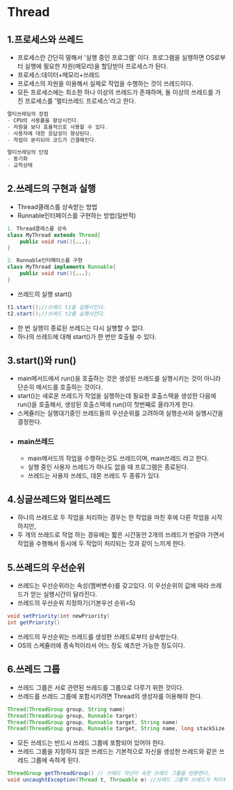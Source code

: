 # Thread
## 1.프로세스와 쓰레드
- 프로세스란 간단히 말해서 '실행 중인 프로그램' 이다. 프로그램을 실행하면 OS로부터 실행에 필요한 자원(메모리)을 할당받아 프로세스가 된다.
- 프로세스:데이터+메모리+쓰레드
- 프로세스의 자원을 이용해서 실제로 작업을 수행하는 것이 쓰레드이다.
- 모든 프로세스에는 최소한 하나 이상의 쓰레드가 존재하며, 둘 이상의 쓰레드를 가진 프로세스를 '멀티쓰레드 프로세스'라고 한다.
```java
멀티쓰레딩의 장점
- CPU의 사용률을 향상시킨다.
- 자원을 보다 효율적으로 사용할 수 있다.
- 사용자에 대한 응답성이 향상된다.
- 작업이 분리되어 코드가 간결해진다.
```

```java
멀티쓰레딩의 단점
- 동기화
- 교착상태
```

## 2.쓰레드의 구현과 실행
- Thread클래스를 상속받는 방법
- Runnable인터페이스를 구현하는 방법(일반적)
```java
1. Thread클래스를 상속
class MyThread extends Thread{
    public void run(){...};
}

2. Runnable인터페이스를 구현
class MyThread implements Runnable{
    public void run(){...};
}
```
- 쓰레드의 실행 start()
```java
t1.start();//쓰레드 t1을 실행시킨다.
t2.start();//쓰레드 t2를 실행시킨다.
```
- 한 번 실행이 종료된 쓰레드는 다시 실행할 수 없다.
- 하나의 쓰레드에 대해 start()가 한 번만 호출될 수 있다.

## 3.start()와 run()
- main메서드에서 run()을 호출하는 것은 생성된 쓰레드를 실행시키는 것이 아니라 단순히 메서드를 호출하는 것이다.
- start()는 새로운 쓰레드가 작업을 실행하는데 필요한 호출스택을 생성한 다음에 run()을 호출해서, 생성된 호출스택에 run()이 첫번째로 올라가게 한다.
- 스케쥴러는 실행대기중인 쓰레드들의 우선순위를 고려하여 실행순서와 실행시간을 결정한다.
- ### main쓰레드
  - main메서드의 작업을 수행하는것도 쓰레드이며, main쓰레드 라고 한다.
  - 실행 중인 사용자 쓰레드가 하나도 없을 때 프로그램은 종료된다.
  - 쓰레드는 사용자 쓰레드, 데몬 쓰레드 두 종류가 있다.

## 4.싱글쓰레드와 멀티쓰레드
- 하나의 쓰레드로 두 작업을 처리하는 경우는 한 작업을 마친 후에 다른 작업을 시작하지만, 
- 두 개의 쓰레드로 작업 하는 경유에는 짧은 시간동안 2개의 쓰레드가 번갈아 가면서 작업을 수행해서 동시에 두 작업이 처리되는 것과 같이 느끼게 한다.

## 5.쓰레드의 우선순위
- 쓰레드는 우선순위라는 속성(멤버변수)를 갖고있다. 이 우선순위의 값에 따라 쓰레드가 얻는 실행시간이 달라진다.
- 쓰레드의 우선순위 지정하기(기본우선 순위=5)
```java
void setPriority(int newPriority)
int getPriority()
```
- 쓰레드의 우선순위는 쓰레드를 생성한 쓰레드로부터 상속받는다.
- OS의 스케쥴러에 종속적이라서 어느 정도 예츠만 가능한 정도이다.

## 6.쓰레드 그룹
- 쓰레드 그룹은 서로 관련된 쓰레드를 그룹으로 다루기 위한 것이다.
- 쓰레드를 쓰레드 그룹에 포함시키려면 Thread의 생성자를 이용해야 한다.
```java
Thread(ThreadGroup group, String name)
Thread(ThreadGroup group, Runnable target)
Thread(ThreadGroup group, Runnable target, String name)
Thread(ThreadGroup group, Runnable target, String name, long stackSize)
```
- 모든 쓰레드는 반드시 쓰레드 그룹에 포함되어 있어야 한다.
- 쓰레드 그룹을 지정하지 않은 쓰레드는 기본적으로 자신을 생성한 쓰레드와 같은 쓰레드 그룹에 속하게 된다.
```java
ThreadGroup getThreadGroup() // 쓰레드 자신이 속한 쓰레드 그룹을 반환한다.
void uncaughtException(Thread t, Throwable e) //쓰레드 그룹의 쓰레드가 처리되지 않은 예외에 의해 실행이 종료되었을때, JVM에 의해서 이메서드가 자동적으로 호출된다.

